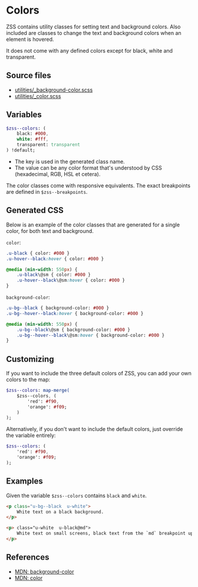 # Colors

ZSS contains utility classes for setting text and background colors. Also included are
classes to change the text and background colors when an element is hovered.

It does not come with any defined colors except for black, white and transparent.

## Source files

- [utilities/_background-color.scss](../../src/utilities/_background-color.scss)
- [utilities/_color.scss](../../src/utilities/_color.scss)

## Variables

```sass
$zss--colors: (
    black: #000,
    white: #fff,
    transparent: transparent
) !default;
```

- The key is used in the generated class name. 
- The value can be any color format that's understood by CSS (hexadecimal, RGB, HSL et cetera).

The color classes come with responsive equivalents. The exact breakpoints are defined in `$zss--breakpoints`.

## Generated CSS

Below is an example of the color classes that are generated for a single color, for both text and background.

`color`:

```sass
.u-black { color: #000 }
.u-hover--black:hover { color: #000 }

@media (min-width: 550px) {
    .u-black\@sm { color: #000 }
    .u-hover--black\@sm:hover { color: #000 }
}
```

`background-color`:

```sass
.u-bg--black { background-color: #000 }
.u-bg--hover--black:hover { background-color: #000 }

@media (min-width: 550px) {
    .u-bg--black\@sm { background-color: #000 }
    .u-bg--hover--black\@sm:hover { background-color: #000 }
}
```


## Customizing

If you want to include the three default colors of ZSS, you can add your own colors to the map:

```sass
$zss--colors: map-merge(
    $zss--colors, (
        'red': #f90,
        'orange': #f09;
    )
);
```

Alternatively, if you don't want to include the default colors, just override the variable entirely:

```sass
$zss--colors: (
    'red': #f90,
    'orange': #f09;
);
```

## Examples

Given the variable `$zss--colors` contains `black` and `white`.

```html
<p class="u-bg--black  u-white">
    White text on a black background.
</p>

<p> class="u-white  u-black@md">
    White text on small screens, black text from the `md` breakpoint up.
</p>
```

## References

- [MDN: background-color](https://developer.mozilla.org/en/docs/Web/CSS/background-color)
- [MDN: color](https://developer.mozilla.org/en/docs/Web/CSS/color)
